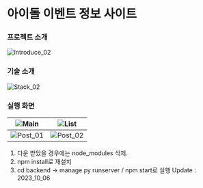 # 아이돌 이벤트 정보 사이트

### 프로젝트 소개
![Introduce_02](https://github.com/bolisnsk/idol-bdayevent/assets/65267675/fec5a199-99c1-4adf-bf88-40edb4edab49)

### 기술 소개
![Stack_02](https://github.com/bolisnsk/idol-bdayevent/assets/65267675/a787aff9-bbcb-48cb-8760-e7fcefcf43c5)

### 실행 화면

![Main](https://github.com/bolisnsk/idol-bdayevent/assets/65267675/6991cd1a-3b65-4e9b-b381-4e79c8923416) | ![List](https://github.com/bolisnsk/idol-bdayevent/assets/65267675/b110cb09-0224-4ec4-a9f1-e390fde3ebaf)
---|---|
![Post_01](https://github.com/bolisnsk/idol-bdayevent/assets/65267675/d6d60dc6-d305-43d5-ae97-68d84ff52e5c) | ![Post_02](https://github.com/bolisnsk/idol-bdayevent/assets/65267675/5a809d20-1098-4c72-810b-0df81de32455)



1. 다운 받았을 경우에는 node_modules 삭제.
2. npm install로 재설치
3. cd backend → manage.py runserver / npm start로 실행
Update : 2023_10_06

